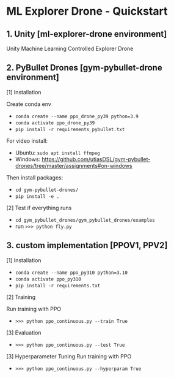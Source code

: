 # ML Explorer Drone - Quickstart

## 1. Unity [ml-explorer-drone environment]
Unity Machine Learning Controlled Explorer Drone

## 2. PyBullet Drones [gym-pybullet-drone environment]

[1] Installation

Create conda env

- ```conda create --name ppo_drone_py39 python=3.9```
- ```conda activate ppo_drone_py39```
- ```pip install -r requirements_pybullet.txt```

For video install:
- Ubuntu: ```sudo apt install ffmpeg```
- Windows: https://github.com/utiasDSL/gym-pybullet-drones/tree/master/assignments#on-windows

Then install packages:
- ```cd gym-pybullet-drones/```
- ```pip install -e .```

[2] Test if everything runs
- ```cd gym_pybullet_drones/gym_pybullet_drones/examples```
- run ```>>> python fly.py```

## 3. custom implementation [PPOV1, PPV2]

[1] Installation

- ```conda create --name ppo_py310 python=3.10```
- ```conda activate ppo_py310```
- ```pip install -r requirements.txt```

[2] Training

Run training with PPO
- ```>>> python ppo_continuous.py --train True```

[3] Evaluation
- ```>>> python ppo_continuous.py --test True```

[3] Hyperparameter Tuning
Run training with PPO
- ```>>> python ppo_continuous.py --hyperparam True```